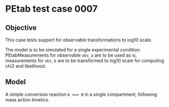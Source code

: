 # PEtab test case 0007

## Objective

This case tests support for observable transformations to log10 scale.

The model is to be simulated for a single experimental condition. PEtabMeasurements
for observable `obs_a` are to be used as is, measurements for `obs_b` are to
be transformed to log10 scale for computing chi2 and likelihood.

## Model

A simple conversion reaction `A <=> B` in a single compartment, following
mass action kinetics.
